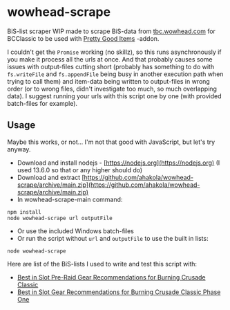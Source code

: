 # wowhead-scrape

BiS-list scraper WIP made to scrape BiS-data from [tbc.wowhead.com](https://tbc.wowhead.com) for BCClassic to be used with [Pretty Good Items](https://github.com/ahakola/PrettyGoodItems) -addon.

I couldn't get the `Promise` working (no skillz), so this runs asynchronously if you make it process all the urls at once. And that probably causes some issues with output-files cutting short (probably has something to do with `fs.writeFile` and `fs.appendFile` being busy in another execution path when trying to call them) and item-data being written to output-files in wrong order (or to wrong files, didn't investigate too much, so much overlapping data). I suggest running your urls with this script one by one (with provided batch-files for example).

## Usage

Maybe this works, or not... I'm not that good with JavaScript, but let's try anyway.

- Download and install nodejs - [https://nodejs.org](https://nodejs.org) (I used 13.6.0 so that or any higher should do)
- Download and extract [https://github.com/ahakola/wowhead-scrape/archive/main.zip](https://github.com/ahakola/wowhead-scrape/archive/main.zip)
- In wowhead-scrape-main command:
```
npm install
node wowhead-scrape url outputFile
```
- Or use the included Windows batch-files
- Or run the script without `url` and `outputFile` to use the built in lists:
```
node wowhead-scrape
```

Here are list of the BiS-lists I used to write and test this script with:

- [Best in Slot Pre-Raid Gear Recommendations for Burning Crusade Classic](https://tbc.wowhead.com/news/best-in-slot-pre-raid-gear-recommendations-for-burning-crusade-classic-322607)
- [Best in Slot Gear Recommendations for Burning Crusade Classic Phase One](https://tbc.wowhead.com/news/best-in-slot-gear-recommendations-for-burning-crusade-classic-phase-one-322608)